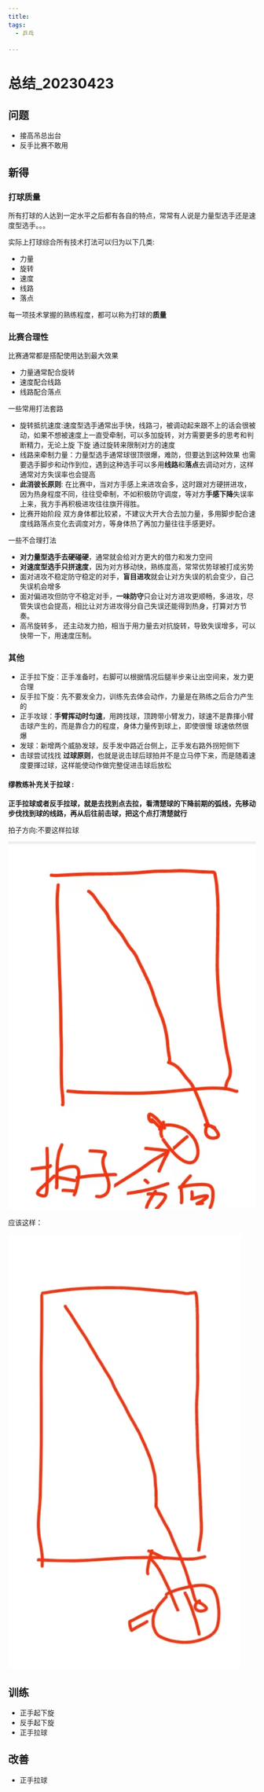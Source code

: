 ```yaml
---
title:
tags:
  - 乒乓

---
```


# 总结_20230423

## 问题

* 接高吊总出台
* 反手比赛不敢用

## 新得

### 打球质量

所有打球的人达到一定水平之后都有各自的特点，常常有人说是力量型选手还是速度型选手。。。

实际上打球综合所有技术打法可以归为以下几类:

* 力量
* 旋转
* 速度
* 线路
* 落点

每一项技术掌握的熟练程度，都可以称为打球的**质量**

### 比赛合理性

比赛通常都是搭配使用达到最大效果

* 力量通常配合旋转
* 速度配合线路
* 线路配合落点

一些常用打法套路

* 旋转抵抗速度:速度型选手通常出手快，线路刁，被调动起来跟不上的话会很被动，如果不想被速度上一直受牵制，可以多加旋转，对方需要更多的思考和判断精力，无论上旋 下旋 通过旋转来限制对方的速度
* 线路来牵制力量：力量型选手通常球很顶很爆，难防，但要达到这种效果 也需要选手脚步和动作到位，遇到这种选手可以多用**线路**和**落点**去调动对方，这样通常对方失误率也会提高
* **此消彼长原则**: 在比赛中，当对方手感上来进攻会多，这时跟对方硬拼进攻，因为热身程度不同，往往受牵制，不如积极防守调度，等对方**手感下降**失误率上来，我方手再积极进攻往往旗开得胜。
* 比赛开始阶段 双方身体都比较紧，不建议大开大合去加力量，多用脚步配合速度线路落点变化去调度对方，等身体热了再加力量往往手感更好。

一些不合理打法

* **对力量型选手去硬碰硬**，通常就会给对方更大的借力和发力空间
* **对速度型选手只拼速度**，因为对方移动快，熟练度高，常常优势球被打成劣势
* 面对进攻不稳定防守稳定的对手，**盲目进攻**就会让对方失误的机会变少，自己失误机会增多
* 面对偏进攻但防守不稳定对手，**一味防守**只会让对方进攻更顺畅，多进攻，尽管失误也会提高，相比让对方进攻得分自己失误还能得到热身，打算对方节奏。
* 高吊旋转多， 还主动发力拍，相当于用力量去对抗旋转，导致失误增多，可以快带一下，用速度压制。

### 其他
* 正手拉下旋：正手准备时，右脚可以根据情况后腿半步来让出空间来，发力更合理
* 反手拉下旋：先不要发全力，训练先去体会动作，力量是在熟练之后合力产生的
* 正手攻球：**手臂挥动时匀速**，用跨找球，顶跨带小臂发力，球速不是靠揮小臂击球产生的，而是靠合力的程度，身体力量传到球上，即使很慢 球速依然很 爆
* 发球：新增两个威胁发球，反手发中路近台侧上，正手发右路外拐短侧下
* 击球尝试找找 **过球原则**，也就是说击球后球拍并不是立马停下来，而是随着速度要揮过球，这样能使动作做完整促进击球后放松







#### 缪教练补充关于拉球 :

**正手拉球或者反手拉球，就是去找到点去拉，看清楚球的下降前期的弧线，先移动步伐找到球的线路，再从后往前击球，把这个点打清楚就行**

拍子方向:不要这样拉球

![image-20230423153938971](../../ImgSource/image-20230423153938971.png)

应该这样：

![image-20230423154104234](../../ImgSource/image-20230423154104234.png)

## 训练

* 正手起下旋
* 反手起下旋
* 正手拉球

## 改善

* 正手拉球